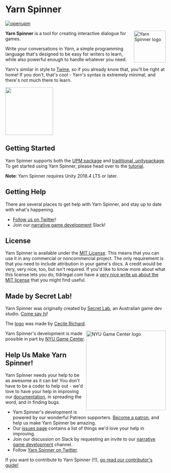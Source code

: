 # Yarn Spinner

[![openupm](https://img.shields.io/npm/v/dev.secretlab.yarnspinner?label=openupm&registry_uri=https://package.openupm.com)](https://openupm.com/packages/dev.secretlab.yarnspinner/)

<img src="Documentation/YarnSpinnerLogo.png" alt="Yarn Spinner logo" width="100px;" align="right">

**Yarn Spinner** is a tool for creating interactive dialogue for games. 

Write your conversations in *Yarn*, a simple programming language that's designed to be easy for writers to learn, while also powerful enough to handle whatever you need. 

Yarn's similar in style to [Twine](http://twinery.org), so if you already know that, you'll be right at home! If you don't, that's cool - Yarn's syntax is extremely minimal, and there's not much there to learn. 

<a href="https://www.patreon.com/bePatron?u=11132340"><img src="Documentation/patreon.png" width="150px"></a>

## Getting Started

Yarn Spinner supports both the [UPM package](https://openupm.com/packages/dev.secretlab.yarnspinner/) and [traditional .unitypackage](https://github.com/YarnSpinnerTool/YarnSpinner/releases/latest). To get started using Yarn Spinner, please head over to the [tutorial](https://yarnspinner.dev/docs/tutorial).

**Note**: Yarn Spinner requires Unity 2018.4 LTS or later.

## Getting Help

There are several places to get help with Yarn Spinner, and stay up to date with what's happening.

* [Follow us on Twitter](https://twitter.com/YarnSpinnerTool)!
* Join our [narrative game development](http://lab.to/narrativegamedev) Slack!

## License

Yarn Spinner is available under the [MIT License](LICENSE.md). This means that you can use it in any commercial or noncommercial project. The only requirement is that you need to include attribution in your game's docs. A credit would be very, very nice, too, but isn't required. If you'd like to know more about what this license lets you do, tldrlegal.com have a [very nice write up about the MIT license](https://tldrlegal.com/license/mit-license) that you might find useful.

## Made by Secret Lab!

Yarn Spinner was originally created by [Secret Lab](http://secretlab.com.au), an Australian game dev studio. [Come say hi](https://twitter.com/thesecretlab)!

The [logo](Documentation/YarnSpinnerLogo.png) was made by [Cecile Richard](https://www.cecile-richard.com/).

<a href="https://gamecenter.nyu.edu/"><img src="Documentation/NYUGameCenter.png" alt="NYU Game Center logo" width="250px;" align="right"></a>

Yarn Spinner's development is made possible in part by [NYU Game Center](https://gamecenter.nyu.edu/). 


## Help Us Make Yarn Spinner!

Yarn Spinner needs your help to be as awesome as it can be! You don't have to be a coder to help out - we'd love to have your help in improving our [documentation](https://yarnspinner.dev/docs/tutorial), in spreading the word, and in finding bugs.

* Yarn Spinner's development is powered by our wonderful Patreon supporters. [Become a patron](https://patreon.com/secretlab), and help us make Yarn Spinner be amazing.
* Our [issues page](https://github.com/YarnSpinnerTool/YarnSpinner/issues) contains a list of things we'd love your help in improving.
* Join our discussion on Slack by requesting an invite to our [narrative game development](http://lab.to/narrativegamedev) channel.
* Follow [Yarn Spinner on Twitter](http://twitter.com/YarnSpinnerTool).

If you want to contribute to Yarn Spinner (!!), [go read our contributor's guide!](CONTRIBUTING.md)
